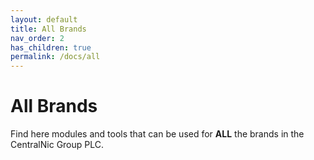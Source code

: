 ```yaml
---
layout: default
title: All Brands
nav_order: 2
has_children: true
permalink: /docs/all
---
```


# All Brands

Find here modules and tools that can be used for **ALL** the brands in the CentralNic Group PLC.

